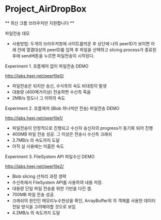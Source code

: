 Project_AirDropBox
==================

** 최신 크롬 브라우저만 지원합니다 **

파일전송 데모

- 사용방법: 두개의 브라우저창에 사이트를띄운 후 상단에 나의 peerID가 보이면 아래 칸에 열결대상의 peerID를 입력 후 파일을 선택하고 slicing process가 종료된 후에 send버튼을 누르면 파일전송이 시작된다.

Experiment 1. 흐름제어 없이 파일전송 DEMO

http://labs.heej.net/peerfile0/

- 파일전송은 되지만 송신, 수식측의 속도 비대칭이 발생
- 대용량 (400메가이상) 전송하면 수신측 죽음 
- 2MB/s 정도나 그 이하의 속도

Experiment 2. 흐름제어 (Blob 하나씩만 전송) 파일전송 DEMO

http://labs.heej.net/peerfile1/

- 파일전송이 안정적으로 진행되고 수신자 송신자의 progress가 동기화 되어 진행
- 400MB 파일 전송 성공. 그 이상은 전송시 수신측 크래쉬 
- 3.7MB/s 의 속도까지 도달 
- 아직 실 사용에는 미흡한 속도

Experiment 3. FileSystem API 파일수신 DEMO

http://labs.heej.net/peerfile2/

- Blob slicing 선처리 과정 생략
- 수신측에서 FileSystem API를 사용하여 내용 저장. 
- 대용량 단일 파일 전송을 위한 기반을 다진 셈.
- 700MB 파일 전송 성공.
- 크래쉬의 원인인 메모리누수현상을 확인, ArrayBuffer외 의 객체를 사용한 데이터 전달 방식을 고려해야할 것으로 보임
- 4.2MB/s 의 속도까지 도달 

